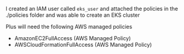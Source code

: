I created an IAM user called `eks_user` and attached the policies in the ./policies folder and was able to create an EKS cluster


Plus will need the following AWS managed policies

- AmazonEC2FullAccess (AWS Managed Policy)
- AWSCloudFormationFullAccess (AWS Managed Policy)